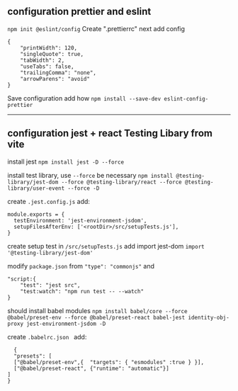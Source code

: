 
## configuration prettier and eslint
``npm init @eslint/config``
Create ".prettierrc"
next add config
````
{
	"printWidth": 120,
	"singleQuote": true,
	"tabWidth": 2,
	"useTabs": false,
	"trailingComma": "none",
	"arrowParens": "avoid"
}
````
Save configuration add how ``npm install --save-dev eslint-config-prettier``

***

## configuration jest + react Testing Libary from vite

install jest ``npm install jest -D --force``

install test library, use ``--force`` be necessary ``npm install @testing-library/jest-dom --force @testing-library/react --force @testing-library/user-event --force -D``

create ``.jest.config.js`` add:
```
module.exports = {
  testEnvironment: 'jest-environment-jsdom',
  setupFilesAfterEnv: ['<rootDir>/src/setupTests.js'],
}
```
create setup test in ``/src/setupTests.js`` add import jest-dom ``import '@testing-library/jest-dom'``

modify ``package.json`` from ``"type": "commonjs"`` and
````
"script:{
    "test": "jest src",
    "test:watch": "npm run test -- --watch"
}
````

should install babel modules ``npm install babel/core --force @babel/preset-env --force @babel/preset-react babel-jest identity-obj-proxy jest-environment-jsdom -D
``

create ``.babelrc.json `` add:

```
  {
  "presets": [
  ["@babel/preset-env",{  "targets": { "esmodules" :true } }],
  ["@babel/preset-react", {"runtime": "automatic"}]
]
}
```

